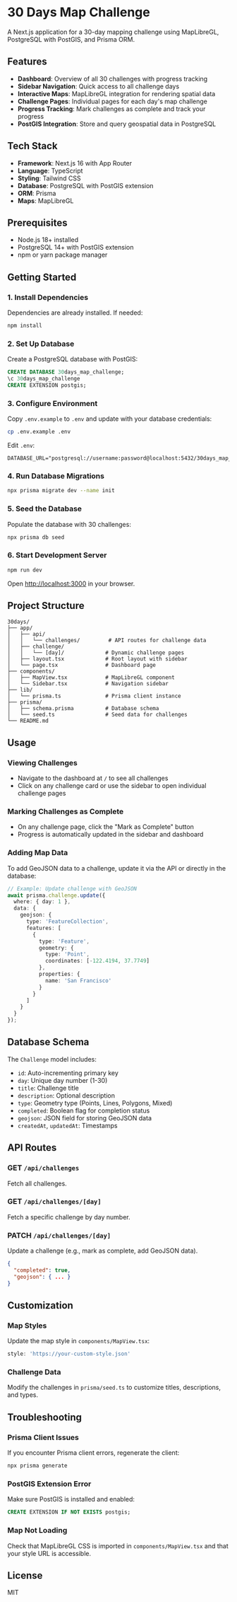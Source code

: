 # 30 Days Map Challenge

A Next.js application for a 30-day mapping challenge using MapLibreGL, PostgreSQL with PostGIS, and Prisma ORM.

## Features

- **Dashboard**: Overview of all 30 challenges with progress tracking
- **Sidebar Navigation**: Quick access to all challenge days
- **Interactive Maps**: MapLibreGL integration for rendering spatial data
- **Challenge Pages**: Individual pages for each day's map challenge
- **Progress Tracking**: Mark challenges as complete and track your progress
- **PostGIS Integration**: Store and query geospatial data in PostgreSQL

## Tech Stack

- **Framework**: Next.js 16 with App Router
- **Language**: TypeScript
- **Styling**: Tailwind CSS
- **Database**: PostgreSQL with PostGIS extension
- **ORM**: Prisma
- **Maps**: MapLibreGL

## Prerequisites

- Node.js 18+ installed
- PostgreSQL 14+ with PostGIS extension
- npm or yarn package manager

## Getting Started

### 1. Install Dependencies

Dependencies are already installed. If needed:

```bash
npm install
```

### 2. Set Up Database

Create a PostgreSQL database with PostGIS:

```sql
CREATE DATABASE 30days_map_challenge;
\c 30days_map_challenge
CREATE EXTENSION postgis;
```

### 3. Configure Environment

Copy `.env.example` to `.env` and update with your database credentials:

```bash
cp .env.example .env
```

Edit `.env`:

```
DATABASE_URL="postgresql://username:password@localhost:5432/30days_map_challenge"
```

### 4. Run Database Migrations

```bash
npx prisma migrate dev --name init
```

### 5. Seed the Database

Populate the database with 30 challenges:

```bash
npx prisma db seed
```

### 6. Start Development Server

```bash
npm run dev
```

Open [http://localhost:3000](http://localhost:3000) in your browser.

## Project Structure

```
30days/
├── app/
│   ├── api/
│   │   └── challenges/         # API routes for challenge data
│   ├── challenge/
│   │   └── [day]/             # Dynamic challenge pages
│   ├── layout.tsx             # Root layout with sidebar
│   └── page.tsx               # Dashboard page
├── components/
│   ├── MapView.tsx            # MapLibreGL component
│   └── Sidebar.tsx            # Navigation sidebar
├── lib/
│   └── prisma.ts              # Prisma client instance
├── prisma/
│   ├── schema.prisma          # Database schema
│   └── seed.ts                # Seed data for challenges
└── README.md
```

## Usage

### Viewing Challenges

- Navigate to the dashboard at `/` to see all challenges
- Click on any challenge card or use the sidebar to open individual challenge pages

### Marking Challenges as Complete

- On any challenge page, click the "Mark as Complete" button
- Progress is automatically updated in the sidebar and dashboard

### Adding Map Data

To add GeoJSON data to a challenge, update it via the API or directly in the database:

```typescript
// Example: Update challenge with GeoJSON
await prisma.challenge.update({
  where: { day: 1 },
  data: {
    geojson: {
      type: 'FeatureCollection',
      features: [
        {
          type: 'Feature',
          geometry: {
            type: 'Point',
            coordinates: [-122.4194, 37.7749]
          },
          properties: {
            name: 'San Francisco'
          }
        }
      ]
    }
  }
});
```

## Database Schema

The `Challenge` model includes:

- `id`: Auto-incrementing primary key
- `day`: Unique day number (1-30)
- `title`: Challenge title
- `description`: Optional description
- `type`: Geometry type (Points, Lines, Polygons, Mixed)
- `completed`: Boolean flag for completion status
- `geojson`: JSON field for storing GeoJSON data
- `createdAt`, `updatedAt`: Timestamps

## API Routes

### GET `/api/challenges`

Fetch all challenges.

### GET `/api/challenges/[day]`

Fetch a specific challenge by day number.

### PATCH `/api/challenges/[day]`

Update a challenge (e.g., mark as complete, add GeoJSON data).

```json
{
  "completed": true,
  "geojson": { ... }
}
```

## Customization

### Map Styles

Update the map style in `components/MapView.tsx`:

```typescript
style: 'https://your-custom-style.json'
```

### Challenge Data

Modify the challenges in `prisma/seed.ts` to customize titles, descriptions, and types.

## Troubleshooting

### Prisma Client Issues

If you encounter Prisma client errors, regenerate the client:

```bash
npx prisma generate
```

### PostGIS Extension Error

Make sure PostGIS is installed and enabled:

```sql
CREATE EXTENSION IF NOT EXISTS postgis;
```

### Map Not Loading

Check that MapLibreGL CSS is imported in `components/MapView.tsx` and that your style URL is accessible.

## License

MIT

